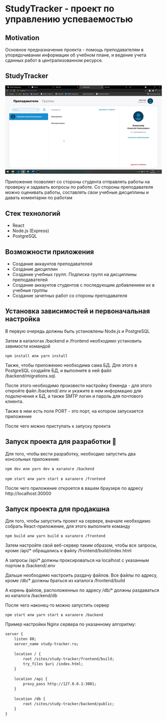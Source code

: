 # StudyTracker - проект по управлению успеваемостью

## Motivation

Основное предназначение проекта - помощь преподавателям в упорядочивании информации об учебном плане, и ведение учета сданных работ в централизованном ресурсе.

## StudyTracker

![Скриншот приложения](/other/screen.jpg)

Приложение позволяет со стороны студента отправлять работы на проверку и задавать вопросы по работе. Со стороны преподавателя можно оценивать работы, составлять свои учебные дисциплины и давать коментарии по работам

## Стек технологий

* React
* Node.js (Express)
* PostgreSQL

## Возможности приложения

* Создание аккаунтов преподавателей
* Создание дисциплин
* Создание учебных групп. Подписка групп на дисциплины преподавателей
* Создание аккаунтов студентов с последующим добавлением их в учебные группы
* Создание зачетных работ со стороны преподавателя

## Установка зависимостей и первоначальная настройка

В первую очередь должны быть установлены Node.js и PostgreSQL

Затем в каталогах /backend и /frontend необходимо установить завимости командой 
```
npm install или yarn install
```

Также, чтобы приложению необходима сама БД. Для этого в PostgreSQL создайте БД, и выполните в ней файл /backend/migrations.sql.

После этого необходимо произвести настройку бэкенда - для этого откройте файл /backend/.env и укажите в нем информацию для подключения к БД, а также SMTP логин и пароль для почтового клиента.

Также в нем есть поле PORT - это порт, на котором запускается приложение

После чего можно приступать к запуску проекта

## Запуск проекта для разработки 🔨

Для того, чтобы вести разработку, необходмо запустить два консольных приложения:

```
npm dev или yarn dev в каталоге /backend

npm start или yarn start в каталоге /frontend
```

После чего приложение откроется в вашем браузере по адресу http://localhost:30000

## Запуск проекта для продакшна

Для того, чтобы запустить проект на сервере, вначале необходимо собрать React-приложение, для этого выполните команду

```
npm build или yarn build в каталоге /frontend
```

Затем настройте свой веб-сервер таким образом, чтобы все запросы, кроме /api/* обращались к файлу /frontend/build/index.html

А запросы /api/* должны проксироваться на localhost с указанным портом в /backend/.env

Дальше необходимо настроить раздачу файлов. Все файлы по адресу, кроме /db/* должны браться из каталога /frontend/build

А корень файлов, расположенных по адресу /db/* должны раздаваться из каталога /backend/db

После чего наконец-то можно запустить сервер

```
npm start или yarn start в каталоге /backend
```

Пример настройки Nginx сервера по указанному алгоритму: 

```
server {
	listen 80;
	server_name study-tracker.ru;

	location / {
		root /sites/study-tracker/frontend/build;
		try_files $uri /index.html;
	}

	location /api {
		proxy_pass http://127.0.0.1:3001;
	}

	location /db {
		root /sites/study-tracker/backend/public;
	}
}

```